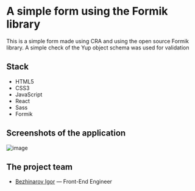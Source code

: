 # A simple form using the Formik library
This is a simple form made using CRA and using the open source Formik library. A simple check of the Yup object schema was used for validation

## Stack
- HTML5
- CSS3
- JavaScript
- React
- Sass
- Formik

## Screenshots of the application
![image](https://github.com/theibd56/simpleFormWithFormik/assets/84173880/cb25a32a-3dae-4a4c-bf88-03cd172ed6f9)


## The project team
- [Bezhinarov Igor](https://t.me/theibd56) — Front-End Engineer
